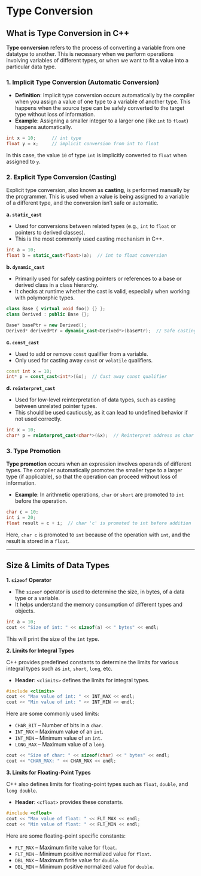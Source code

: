 # Type Conversion

## What is **Type Conversion in C++**

**Type conversion** refers to the process of converting a variable from one datatype to another. This is necessary when we perform operations involving variables of different types, or when we want to fit a value into a particular data type.

### **1. Implicit Type Conversion (Automatic Conversion)**

* **Definition**: Implicit type conversion occurs automatically by the compiler when you assign a value of one type to a variable of another type. This happens when the source type can be safely converted to the target type without loss of information.
* **Example**: Assigning a smaller integer to a larger one (like `int` to `float`) happens automatically.

```cpp
int x = 10;      // int type
float y = x;     // implicit conversion from int to float
```

In this case, the value `10` of type `int` is implicitly converted to `float` when assigned to `y`.

### **2. Explicit Type Conversion (Casting)**

Explicit type conversion, also known as **casting**, is performed manually by the programmer. This is used when a value is being assigned to a variable of a different type, and the conversion isn’t safe or automatic.

**a. `static_cast`**

* Used for conversions between related types (e.g., `int` to `float` or pointers to derived classes).
* This is the most commonly used casting mechanism in C++.

```cpp
int a = 10;
float b = static_cast<float>(a);  // int to float conversion
```

**b. `dynamic_cast`**

* Primarily used for safely casting pointers or references to a base or derived class in a class hierarchy.
* It checks at runtime whether the cast is valid, especially when working with polymorphic types.

```cpp
class Base { virtual void foo() {} };
class Derived : public Base {};

Base* basePtr = new Derived();
Derived* derivedPtr = dynamic_cast<Derived*>(basePtr);  // Safe casting
```

**c. `const_cast`**

* Used to add or remove `const` qualifier from a variable.
* Only used for casting away `const` or `volatile` qualifiers.

```cpp
const int x = 10;
int* p = const_cast<int*>(&x);  // Cast away const qualifier
```

**d. `reinterpret_cast`**

* Used for low-level reinterpretation of data types, such as casting between unrelated pointer types.
* This should be used cautiously, as it can lead to undefined behavior if not used correctly.

```cpp
int x = 10;
char* p = reinterpret_cast<char*>(&x);  // Reinterpret address as char pointer
```

### **3. Type Promotion**

**Type promotion** occurs when an expression involves operands of different types. The compiler automatically promotes the smaller type to a larger type (if applicable), so that the operation can proceed without loss of information.

* **Example**: In arithmetic operations, `char` or `short` are promoted to `int` before the operation.

```cpp
char c = 10;
int i = 20;
float result = c + i;  // char 'c' is promoted to int before addition
```

Here, `char c` is promoted to `int` because of the operation with `int`, and the result is stored in a `float`.

***

## **Size & Limits of Data Types**

**1. `sizeof` Operator**

* The `sizeof` operator is used to determine the size, in bytes, of a data type or a variable.
* It helps understand the memory consumption of different types and objects.

```cpp
int a = 10;
cout << "Size of int: " << sizeof(a) << " bytes" << endl;
```

This will print the size of the `int` type.

**2. Limits for Integral Types**

C++ provides predefined constants to determine the limits for various integral types such as `int`, `short`, `long`, etc.

* **Header**: `<climits>` defines the limits for integral types.

```cpp
#include <climits>
cout << "Max value of int: " << INT_MAX << endl;
cout << "Min value of int: " << INT_MIN << endl;
```

Here are some commonly used limits:

* `CHAR_BIT` – Number of bits in a `char`.
* `INT_MAX` – Maximum value of an `int`.
* `INT_MIN` – Minimum value of an `int`.
* `LONG_MAX` – Maximum value of a `long`.

```cpp
cout << "Size of char: " << sizeof(char) << " bytes" << endl;
cout << "CHAR_MAX: " << CHAR_MAX << endl;
```

**3. Limits for Floating-Point Types**

C++ also defines limits for floating-point types such as `float`, `double`, and `long double`.

* **Header**: `<cfloat>` provides these constants.

```cpp
#include <cfloat>
cout << "Max value of float: " << FLT_MAX << endl;
cout << "Min value of float: " << FLT_MIN << endl;
```

Here are some floating-point specific constants:

* `FLT_MAX` – Maximum finite value for `float`.
* `FLT_MIN` – Minimum positive normalized value for `float`.
* `DBL_MAX` – Maximum finite value for `double`.
* `DBL_MIN` – Minimum positive normalized value for `double`.
